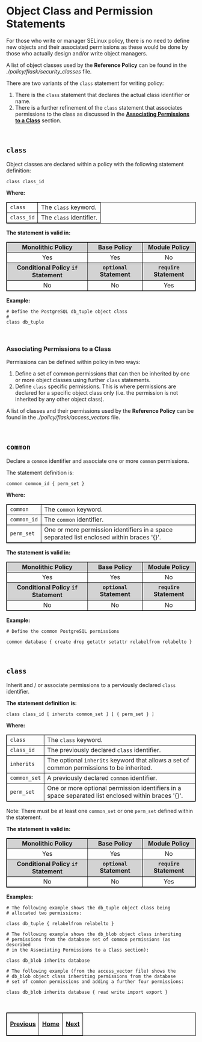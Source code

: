 # Object Class and Permission Statements

For those who write or manager SELinux policy, there is no need to
define new objects and their associated permissions as these would be
done by those who actually design and/or write object managers.

A list of object classes used by the **Reference Policy** can be found
in the *./policy/flask/security\_classes* file.

There are two variants of the `class` statement for writing policy:

1.  There is the `class` statement that declares the actual class
    identifier or name.
2.  There is a further refinement of the `class` statement that
    associates permissions to the class as discussed in the
    [**Associating Permissions to a Class**](#associating-permissions-to-a-class)
    section.

<br>

## `class`

Object classes are declared within a policy with the following statement
definition:

`class class_id`

**Where:**

<table>
<tbody>
<tr>
<td><code>class</code></td>
<td>The <code>class</code> keyword.</td>
</tr>
<tr>
<td><code>class_id</code></td>
<td>The <code>class</code> identifier. </td>
</tr>
</tbody>
</table>

**The statement is valid in:**

<table style="text-align:center">
<tbody>
<tr style="background-color:#D3D3D3;">
<td><strong>Monolithic Policy</strong></td>
<td><strong>Base Policy</strong></td>
<td><strong>Module Policy</strong></td>
</tr>
<tr>
<td>Yes</td>
<td>Yes</td>
<td>No</td>
</tr>
<tr style="background-color:#D3D3D3;">
<td><strong>Conditional Policy <code>if</code> Statement</strong></td>
<td><strong><code>optional</code> Statement</strong></td>
<td><strong><code>require</code> Statement</strong></td>
</tr>
<tr>
<td>No</td>
<td>No</td>
<td>Yes</td>
</tr>
</tbody>
</table>

**Example:**

```
# Define the PostgreSQL db_tuple object class
#
class db_tuple
```

<br>

### Associating Permissions to a Class

Permissions can be defined within policy in two ways:

1.  Define a set of common permissions that can then be inherited by one
    or more object classes using further `class` statements.
2.  Define `class` specific permissions. This is where permissions are
    declared for a specific object class only (i.e. the permission is
    not inherited by any other object class).

A list of classes and their permissions used by the **Reference Policy**
can be found in the *./policy/flask/access_vectors* file.

<br>

## `common`

Declare a `common` identifier and associate one or more `common` permissions.

The statement definition is:

`common common_id { perm_set }`

**Where:**

<table>
<tbody>
<tr>
<td><code>common</code></td>
<td>The <code>common</code> keyword.</td>
</tr>
<tr>
<td><code>common_id</code></td>
<td>The <code>common</code> identifier. </td>
</tr>
<tr>
<td><code>perm_set</code></td>
<td>One or more permission identifiers in a space separated list enclosed within braces '{}'.</td>
</tr>
</tbody>
</table>

**The statement is valid in:**

<table style="text-align:center">
<tbody>
<tr style="background-color:#D3D3D3;">
<td><strong>Monolithic Policy</strong></td>
<td><strong>Base Policy</strong></td>
<td><strong>Module Policy</strong></td>
</tr>
<tr>
<td>Yes</td>
<td>Yes</td>
<td>No</td>
</tr>
<tr style="background-color:#D3D3D3;">
<td><strong>Conditional Policy <code>if</code> Statement</strong></td>
<td><strong><code>optional</code> Statement</strong></td>
<td><strong><code>require</code> Statement</strong></td>
</tr>
<tr>
<td>No</td>
<td>No</td>
<td>No</td>
</tr>
</tbody>
</table>

**Example:**

```
# Define the common PostgreSQL permissions

common database { create drop getattr setattr relabelfrom relabelto }
```

<br>

## `class`

Inherit and / or associate permissions to a perviously declared `class` identifier.

**The statement definition is:**

`class class_id [ inherits common_set ] [ { perm_set } ]`

**Where:**

<table>
<tbody>
<tr>
<td><code>class</code></td>
<td>The <code>class</code> keyword.</td>
</tr>
<tr>
<td><code>class_id</code></td>
<td>The previously declared <code>class</code> identifier. </td>
</tr>
<tr>
<td><code>inherits</code></td>
<td>The optional <code>inherits</code> keyword that allows a set of common permissions to be inherited.</td>
</tr>
<tr>
<td><code>common_set</code></td>
<td>A previously declared <code>common</code> identifier.</td>
</tr>
<tr>
<td><code>perm_set</code></td>
<td>One or more optional permission identifiers in a space separated list enclosed within braces '{}'.</td>
</tr>
</tbody>
</table>

Note: There must be at least one `common_set` or one `perm_set` defined within
the statement.

**The statement is valid in:**

<table style="text-align:center">
<tbody>
<tr style="background-color:#D3D3D3;">
<td><strong>Monolithic Policy</strong></td>
<td><strong>Base Policy</strong></td>
<td><strong>Module Policy</strong></td>
</tr>
<tr>
<td>Yes</td>
<td>Yes</td>
<td>No</td>
</tr>
<tr style="background-color:#D3D3D3;">
<td><strong>Conditional Policy <code>if</code> Statement</strong></td>
<td><strong><code>optional</code> Statement</strong></td>
<td><strong><code>require</code> Statement</strong></td>
</tr>
<tr>
<td>No</td>
<td>No</td>
<td>Yes</td>
</tr>
</tbody>
</table>

**Examples:**

```
# The following example shows the db_tuple object class being
# allocated two permissions:

class db_tuple { relabelfrom relabelto }
```

```
# The following example shows the db_blob object class inheriting
# permissions from the database set of common permissions (as described
# in the Associating Permissions to a Class section):

class db_blob inherits database
```

```
# The following example (from the access_vector file) shows the
# db_blob object class inheriting permissions from the database
# set of common permissions and adding a further four permissions:

class db_blob inherits database { read write import export }
```

<br>

<!-- Cut Here -->

<table>
<tbody>
<td><center>
<p><a href="xperm_rules.md#extended-access-vector-rules" title="Extended Access Vector Rules"> <strong>Previous</strong></a></p>
</center></td>
<td><center>
<p><a href="README.md#the-selinux-notebook" title="The SELinux Notebook"> <strong>Home</strong></a></p>
</center></td>
<td><center>
<p><a href="conditional_statements.md#conditional-policy-statements" title="Conditional Policy Statements"> <strong>Next</strong></a></p>
</center></td>
</tbody>
</table>

<head>
    <style>table { border-collapse: collapse; }
    table, td, th { border: 1px solid black; }
    </style>
</head>
